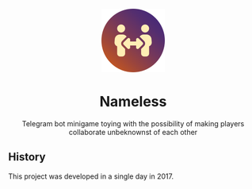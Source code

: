 <div align="center">

![](.media/icon-128x128_round.png)

# Nameless

Telegram bot minigame toying with the possibility of making players collaborate unbeknownst of each other

</div>

## History

This project was developed in a single day in 2017.

